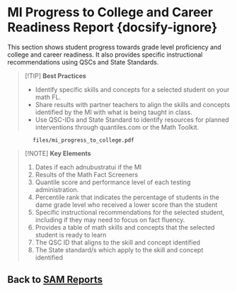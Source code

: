 # MI Progress to College and Career Readiness Report {docsify-ignore}

This section shows student progress towards grade level proficiency and college and career readiness. It also provides specific instructional recommendations using QSCs and State Standards.

> [!TIP] **Best Practices**
> - Identify specific skills and concepts for a selected student on your math FL.
> - Share results with partner teachers to align the skills and concepts identified by the MI with what is being taught in class.
> - Use QSC-IDs and State Standard to identify resources for planned interventions through quantiles.com or the Math Toolkit.

```pdf
		files/mi_progress_to_college.pdf
```
> [!NOTE] **Key Elements**
> 1. Dates if each adnubustratui if the MI
> 2. Results of the Math Fact Screeners
> 3. Quantile score and performance level of each testing administration.
> 4. Percentile rank that indicates the percentage of students in the dame grade level who received a lower score than the student
> 5. Specific instructional recommendations for the selected student, including if they may need to focus on fact fluency.
> 6. Provides a table of math skills and concepts that the selected student is ready to learn
> 7. The QSC ID that aligns to the skill and concept identified
> 8. The State standard/s which apply to the skill and concept identified

## Back to [SAM Reports](sam.md)
